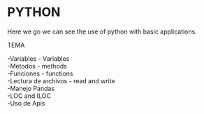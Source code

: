 # PYTHON

Here we go we can see the use of python with basic applications.

TEMA

-Variables - Variables <br>
-Metodos - methods<br>
-Funciones - functions<br>
-Lectura de archivos - read and write<br>
-Manejo Pandas<br>
-LOC and ILOC<br>
-Uso de Apis<br>
